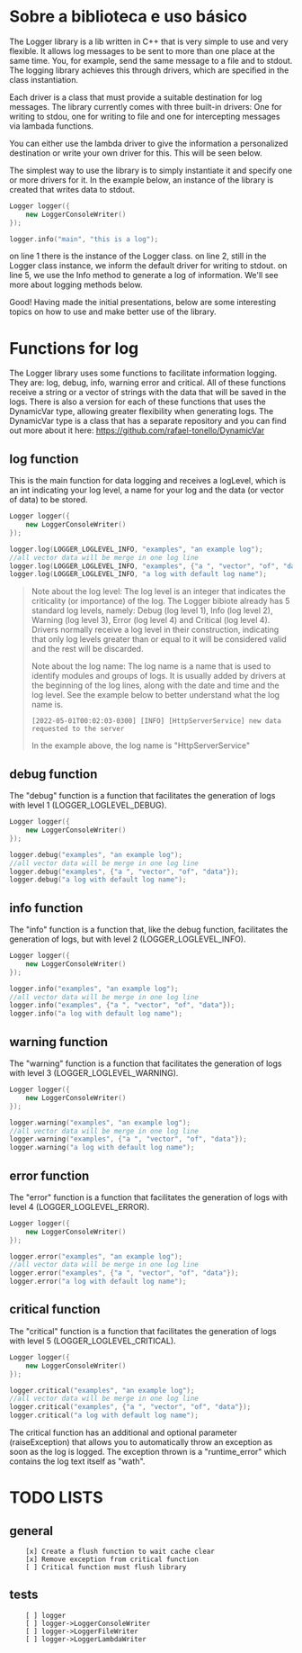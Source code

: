 # Sobre a biblioteca e uso básico

The Logger library is a lib written in C++ that is very simple to use and very flexible. It allows log messages to be sent to more than one place at the same time. You, for example, send the same message to a file and to stdout. The logging library achieves this through drivers, which are specified in the class instantiation.

Each driver is a class that must provide a suitable destination for log messages. The library currently comes with three built-in drivers: One for writing to stdou, one for writing to file and one for intercepting messages via lambada functions.

You can either use the lambda driver to give the information a personalized destination or write your own driver for this. This will be seen below.

The simplest way to use the library is to simply instantiate it and specify one or more drivers for it.
In the example below, an instance of the library is created that writes data to stdout.


```c++
Logger logger({
	new LoggerConsoleWriter()
});

logger.info("main", "this is a log");
```

on line 1 there is the instance of the Logger class.
on line 2, still in the Logger class instance, we inform the default driver for writing to stdout.
on line 5, we use the Info method to generate a log of information. We'll see more about logging methods below.

Good! Having made the initial presentations, below are some interesting topics on how to use and make better use of the library.

# Functions for log

The Logger library uses some functions to facilitate information logging. They are: log, debug, info, warning error and critical. All of these functions receive a string or a vector of strings with the data that will be saved in the logs. There is also a version for each of these functions that uses the DynamicVar type, allowing greater flexibility when generating logs. The DynamicVar type is a class that has a separate repository and you can find out more about it here: https://github.com/rafael-tonello/DynamicVar

## log function
This is the main function for data logging and receives a logLevel, which is an int indicating your log level, a name for your log and the data (or vector of data) to be stored.

```c++
Logger logger({
	new LoggerConsoleWriter()
});

logger.log(LOGGER_LOGLEVEL_INFO, "examples", "an example log");
//all vector data will be merge in one log line
logger.log(LOGGER_LOGLEVEL_INFO, "examples", {"a ", "vector", "of", "data"});
logger.log(LOGGER_LOGLEVEL_INFO, "a log with default log name");
```

> Note about the log level: The log level is an integer that indicates the criticality (or importance) of the log. The Logger bibiote already has 5 standard log levels, namely: Debug (log level 1), Info (log level 2), Warning (log level 3), Error (log level 4) and Critical (log level 4). Drivers normally receive a log level in their construction, indicating that only log levels greater than or equal to it will be considered valid and the rest will be discarded.
>
> Note about the log name: The log name is a name that is used to identify modules and groups of logs. It is usually added by drivers at the beginning of the log lines, along with the date and time and the log level. See the example below to better understand what the log name is.
> ```log
> [2022-05-01T00:02:03-0300] [INFO] [HttpServerService] new data requested to the server
> ```
> In the example above, the log name is "HttpServerService"



## debug function
The "debug" function is a function that facilitates the generation of logs with level 1 (LOGGER_LOGLEVEL_DEBUG).

```c++
Logger logger({
	new LoggerConsoleWriter()
});

logger.debug("examples", "an example log");
//all vector data will be merge in one log line
logger.debug("examples", {"a ", "vector", "of", "data"});
logger.debug("a log with default log name");
```

## info function
The "info" function is a function that, like the debug function, facilitates the generation of logs, but with level 2 (LOGGER_LOGLEVEL_INFO).

```c++
Logger logger({
	new LoggerConsoleWriter()
});

logger.info("examples", "an example log");
//all vector data will be merge in one log line
logger.info("examples", {"a ", "vector", "of", "data"});
logger.info("a log with default log name");
```

## warning function
The "warning" function is a function that facilitates the generation of logs with level 3 (LOGGER_LOGLEVEL_WARNING).

```c++
Logger logger({
	new LoggerConsoleWriter()
});

logger.warning("examples", "an example log");
//all vector data will be merge in one log line
logger.warning("examples", {"a ", "vector", "of", "data"});
logger.warning("a log with default log name");
```

## error function
The "error" function is a function that facilitates the generation of logs with level 4 (LOGGER_LOGLEVEL_ERROR).

```c++
Logger logger({
	new LoggerConsoleWriter()
});

logger.error("examples", "an example log");
//all vector data will be merge in one log line
logger.error("examples", {"a ", "vector", "of", "data"});
logger.error("a log with default log name");
```

## critical function
The "critical" function is a function that facilitates the generation of logs with level 5 (LOGGER_LOGLEVEL_CRITICAL).

```c++
Logger logger({
	new LoggerConsoleWriter()
});

logger.critical("examples", "an example log");
//all vector data will be merge in one log line
logger.critical("examples", {"a ", "vector", "of", "data"});
logger.critical("a log with default log name");
```
The critical function has an additional and optional parameter (raiseException) that allows you to automatically throw an exception as soon as the log is logged. The exception thrown is a "runtime_error" which contains the log text itself as "wath".

# TODO LISTS
## general
```
	[x] Create a flush function to wait cache clear
  	[x] Remove exception from critical function 
	[ ] Critical function must flush library
```

## tests
```
    [ ] logger
    [ ] logger->LoggerConsoleWriter
    [ ] logger->LoggerFileWriter
    [ ] logger->LoggerLambdaWriter
```